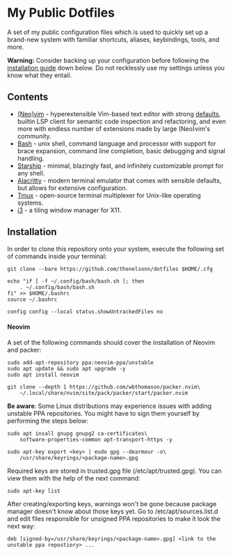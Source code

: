 # My Public Dotfiles

A set of my public configuration files which is used to quickly 
set up a brand-new system with familiar shortcuts, aliases, 
keybindings, tools, and more.

**Warning:** Consider backing up your configuration
before following the [installation guide](#installation)
down below. Do not recklessly use my settings unless you know
what they entail.

## Contents

- [(Neo)vim](https://neovim.io) - hyperextensible Vim-based text editor
with strong [defaults](https://neovim.io/doc/user/vim_diff.html#nvim-defaults),
builtin LSP client for semantic code inspection and refactoring, and even more
with endless number of extensions made by large (Neo)vim's community.
- [Bash](https://github.com/bminor/bash) - unix shell, command language and processor 
with support for brace expansion, command line completion, 
basic debugging and signal handling.
- [Starship](https://starship.rs) - minimal, blazingly fast, and infinitely
customizable prompt for any shell.
- [Alacritty](https://github.com/alacritty/alacritty) - modern terminal emulator 
that comes with sensible defaults, but allows for extensive configuration.
- [Tmux](https://github.com/tmux/tmux) - open-source terminal multiplexer for 
Unix-like operating systems.
- [i3](https://github.com/i3/i3) - a tiling window manager for X11.

## Installation

In order to clone this repository onto your system, execute the following 
set of commands inside your terminal:
    
    git clone --bare https://github.com/thenelsonn/dotfiles $HOME/.cfg

    echo "if [ -f ~/.config/bash/bash.sh ]; then
        . ~/.config/bash/bash.sh
    fi" >> $HOME/.bashrc
    source ~/.bashrc

    config config --local status.showUntrackedFiles no

#### Neovim

A set of the following commands should cover the installation of
Neovim and packer:

    sudo add-apt-repository ppa:neovim-ppa/unstable
    sudo apt update && sudo apt upgrade -y
    sudo apt install neovim

    git clone --depth 1 https://github.com/wbthomason/packer.nvim\
        ~/.local/share/nvim/site/pack/packer/start/packer.nvim


**Be aware**: Some Linux distributions may experience issues with 
adding unstable PPA repositories. You might have to sign them yourself 
by performing the steps below:

    sudo apt insall gnupg gnupg2 ca-certificates\
        software-properties-common apt-transport-https -y

    sudo apt-key export <key> | eudo gpg --dearmour -o\
        /usr/share/keyrings/<package-name>.gpg

Required keys are stored in trusted.gpg file (/etc/apt/trusted.gpg).
You can view them with the help of the next command:

    sudo apt-key list

After creating/exporting keys, warnings won't be gone because package manager
doesn't know about those keys yet. Go to /etc/apt/sources.list.d and
edit files responsible for unsigned PPA repositories to make it look
the next way:

    deb [signed-by=/usr/share/keyrings/<package-name>.gpg] <link to the unstable ppa repostiory> ...
